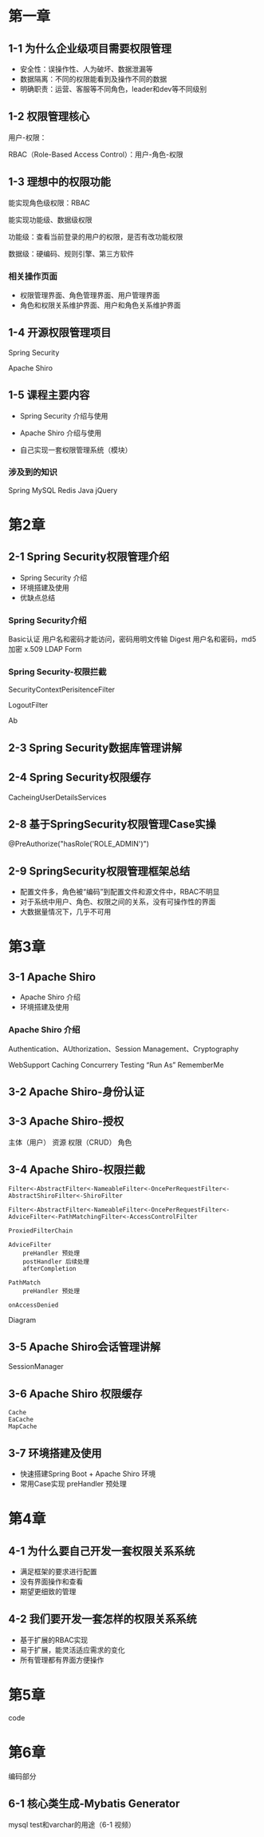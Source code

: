 # 第一章 #

## 1-1 为什么企业级项目需要权限管理 ##

* 安全性：误操作性、人为破坏、数据泄漏等
* 数据隔离：不同的权限能看到及操作不同的数据
* 明确职责：运营、客服等不同角色，leader和dev等不同级别

## 1-2 权限管理核心 ##

用户-权限：

RBAC（Role-Based Access Control）：用户-角色-权限

## 1-3 理想中的权限功能 ##

能实现角色级权限：RBAC

能实现功能级、数据级权限

功能级：查看当前登录的用户的权限，是否有改功能权限

数据级：硬编码、规则引擎、第三方软件

### 相关操作页面 ###

* 权限管理界面、角色管理界面、用户管理界面
* 角色和权限关系维护界面、用户和角色关系维护界面

## 1-4 开源权限管理项目 ##

Spring Security

Apache Shiro

## 1-5 课程主要内容 ##

* Spring Security 介绍与使用

* Apache Shiro 介绍与使用

* 自己实现一套权限管理系统（模块）

### 涉及到的知识 ###

Spring MySQL Redis Java jQuery

# 第2章 #

## 2-1 Spring Security权限管理介绍 ##

* Spring Security 介绍
* 环境搭建及使用
* 优缺点总结

### Spring Security介绍 ###

Basic认证 用户名和密码才能访问，密码用明文传输
Digest 用户名和密码，md5加密
x.509
LDAP
Form

### Spring Security-权限拦截 ###

SecurityContextPerisitenceFilter

LogoutFilter

Ab

## 2-3 Spring Security数据库管理讲解 ##




## 2-4 Spring Security权限缓存 ##

CacheingUserDetailsServices

## 2-8 基于SpringSecurity权限管理Case实操 ##

@PreAuthorize("hasRole('ROLE_ADMIN')")

## 2-9 SpringSecurity权限管理框架总结 ##

* 配置文件多，角色被“编码”到配置文件和源文件中，RBAC不明显
* 对于系统中用户、角色、权限之间的关系，没有可操作性的界面
* 大数据量情况下，几乎不可用

# 第3章 #

## 3-1 Apache Shiro ##

* Apache Shiro 介绍
* 环境搭建及使用

### Apache Shiro 介绍 ###

Authentication、AUthorization、Session Management、Cryptography

WebSupport Caching Concurrery Testing “Run As” RememberMe

## 3-2 Apache Shiro-身份认证 ##

## 3-3 Apache Shiro-授权 ##

主体（用户） 资源 权限（CRUD） 角色

## 3-4 Apache Shiro-权限拦截 ##

	Filter<-AbstractFilter<-NameableFilter<-OncePerRequestFilter<-AbstractShiroFilter<-ShiroFilter
	
	Filter<-AbstractFilter<-NameableFilter<-OncePerRequestFilter<-AdviceFilter<-PathMatchingFilter<-AccessControlFilter
	
	ProxiedFilterChain

	AdviceFilter	
		preHandler 预处理
		postHandler 后续处理
		afterCompletion  

	PathMatch
		preHandler 预处理

	onAccessDenied

Diagram

## 3-5 Apache Shiro会话管理讲解 ##

SessionManager

## 3-6 Apache Shiro 权限缓存 ##

	Cache 
	EaCache
	MapCache

## 3-7 环境搭建及使用 ##

* 快速搭建Spring Boot + Apache Shiro 环境
* 常用Case实现		preHandler 预处理


# 第4章 #

## 4-1 为什么要自己开发一套权限关系系统 ##

* 满足框架的要求进行配置
* 没有界面操作和查看
* 期望更细致的管理

## 4-2 我们要开发一套怎样的权限关系系统 ##

* 基于扩展的RBAC实现
* 易于扩展，能灵活适应需求的变化
* 所有管理都有界面方便操作




# 第5章 #

code

# 第6章 #

编码部分

## 6-1 核心类生成-Mybatis Generator ##

mysql test和varchar的用途（6-1 视频）





